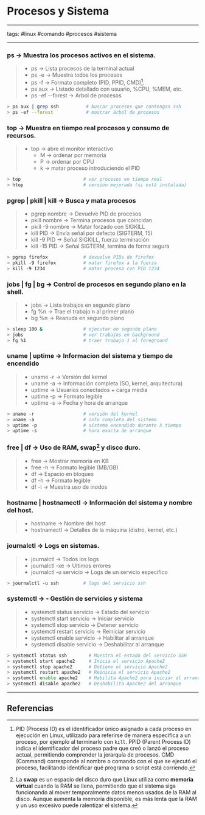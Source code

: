 # Procesos y Sistema
________
tags: #linux #comando #procesos #sistema
___

### **ps** → Muestra los procesos activos en el sistema.

> - ps → Lista procesos de la terminal actual
> - ps -e → Muestra todos los procesos
> - ps -f → Formato completo (PID, PPID, CMD)[^1].
> - ps aux → Listado detallado con usuario, %CPU, %MEM, etc.
> - ps -ef --forest → Arbol de procesos

```bash
> ps aux | grep ssh          # buscar procesos que contengan ssh
> ps -ef --forest            # mostrar árbol de procesos
```

### **top** → Muestra en tiempo real procesos y consumo de recursos.

> - top → abre el monitor interactivo     
> 	- M → ordenar por memoria
> 	- P → ordenar por CPU
> 	- k → matar proceso introduciendo el PID

```bash
> top                       # ver procesos en tiempo real
> htop                      # versión mejorada (si está instalada)
```

### **pgrep | pkill | kill** → Busca y mata procesos

>- pgrep nombre → Devuelve PID de procesos  
>- pkill nombre → Termina procesos que coincidan
>- pkill -9 nombre → Matar forzado con SIGKILL
>- kill PID → Envía señal por defecto (SIGTERM, 15) 
>- kill -9 PID → Señal SIGKILL, fuerza terminación
>- kill -15 PID → Señal SIGTERM, termina de forma segura

```bash
> pgrep firefox             # devuelve PIDs de firefox
> pkill -9 firefox          # matar firefox a la fuerza
> kill -9 1234              # matar proceso con PID 1234
```

### **jobs | fg | bg** → Control de procesos en segundo plano en la shell.
    
> - jobs → Lista trabajos en segundo plano
> - fg %n → Trae el trabajo n al primer plano
> - bg %n → Reanuda en segundo plano

```bash
> sleep 100 &               # ejecutar en segundo plano
> jobs                      # ver trabajos en background
> fg %1                     # traer trabajo 1 al foreground
```

### **uname | uptime** → Informacion del sistema y tiempo de encendido

>- uname -r → Versión del kernel
>- uname -a → Información completa (SO, kernel, arquitectura)
>- uptime → Usuarios conectados + carga media
>- uptime -p → Formato legible
>- uptime -s → Fecha y hora de arranque

```bash
> uname -r                  # versión del kernel
> uname -a                  # info completa del sistema
> uptime -p                 # sistema encendido durante X tiempo
> uptime -s                 # hora exacta de arranque
```

### **free | df** → Uso de RAM, swap[^2] y disco duro.

>- free → Mostrar memoria en KB
>- free -h → Formato legible (MB/GB)
>- df → Espacio en bloques
>- df -h → Formato legible
>- df -i → Muestra uso de inodos

### **hostname | hostnamectl** → Información del sistema y nombre del host.

> - hostname → Nombre del host
> - hostnamectl → Detalles de la máquina (distro, kernel, etc.)

### **journalctl** → Logs en sistemas. 

> - journalctl → Todos los logs
> - journalctl -xe → Ultimos errores
> - journalctl -u servicio → Logs de un servicio específico

```bash
> journalctl -u ssh         # logs del servicio ssh

```
 
### **systemctl** → - Gestión de servicios y sistema

> - systemctl status servicio → Estado del servicio
> - systemctl start servicio → Iniciar servicio
> - systemctl stop servicio → Detener servicio
> - systemctl restart servicio → Reiniciar servicio
> - systemctl enable servicio → Habilitar al arranque
> - systemctl disable servicio → Deshabilitar al arranque

```bash 
> systemctl status ssh        # Muestra el estado del servicio SSH
> systemctl start apache2     # Inicia el servicio Apache2
> systemctl stop apache2      # Detiene el servicio Apache2
> systemctl restart apache2   # Reinicia el servicio Apache2
> systemctl enable apache2    # Habilita Apache2 para iniciar al arranque
> systemctl disable apache2   # Deshabilita Apache2 del arranque
```

_____
## Referencias

[^1]: PID (Process ID) es el identificador único asignado a cada proceso en ejecución en Linux, utilizado para referirse de manera específica a un proceso, por ejemplo al terminarlo con `kill`. PPID (Parent Process ID) indica el identificador del proceso padre que creó o lanzó el proceso actual, permitiendo comprender la jerarquía de procesos. CMD (Command) corresponde al nombre o comando con el que se ejecutó el proceso, facilitando identificar qué programa o script está corriendo.

[^2]: La **swap** es un espacio del disco duro que Linux utiliza como **memoria virtual** cuando la RAM se llena, permitiendo que el sistema siga funcionando al mover temporalmente datos menos usados de la RAM al disco. Aunque aumenta la memoria disponible, es más lenta que la RAM y un uso excesivo puede ralentizar el sistema.
